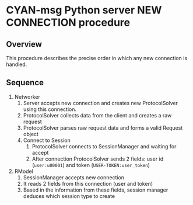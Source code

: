 CYAN-msg Python server NEW CONNECTION procedure
===============================================

Overview
--------

This procedure describes the precise order in which any new connection is handled.

Sequence
--------

1. Networker
   1. Server accepts new connection and creates new ProtocolSolver using this connection.
   2. ProtocolSolver collects data from the client and creates a raw request
   3. ProtocolSolver parses raw request data and forms a valid Request object
   4. Connect to Session
      1. ProtocolSolver connects to SessionManager and waiting for accept
      2. After connection  ProtocolSolver sends 2 fields: user id (`user:u00001`) and token (`USER-TOKEN:user_token`) 
2. RModel
   1. SessionManager accepts new connection
   2. It reads 2 fields from this connection (user and token)
   3. Based in the information from these fields, session manager deduces which session type to create